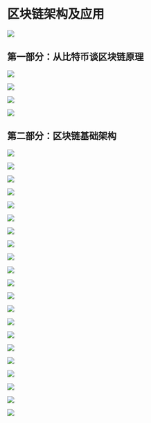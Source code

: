 # 区块链架构及应用


![](https://i.imgur.com/wGncL3C.png)

## 第一部分：从比特币谈区块链原理


![](https://i.imgur.com/WKwDO1x.png)


![](https://i.imgur.com/ses2Vbx.png)


![](https://i.imgur.com/dQAa3hh.png)


![](https://i.imgur.com/I2EjWoT.png)


## 第二部分：区块链基础架构


![](https://i.imgur.com/aiyCNJF.png)


![](https://i.imgur.com/9yrqBH0.png)


![](https://i.imgur.com/rRvdAGT.png)


![](https://i.imgur.com/Y5qkNoS.png)


![](https://i.imgur.com/IjYw962.png)


![](https://i.imgur.com/yRxaSrZ.png)


![](https://i.imgur.com/bX2j7aQ.png)


![](https://i.imgur.com/v7E3eQV.png)


![](https://i.imgur.com/VntqKDr.png)


![](https://i.imgur.com/xU3h7sx.png)


![](https://i.imgur.com/tpwgraw.png)


![](https://i.imgur.com/HHteWWc.png)


![](https://i.imgur.com/T1WR5AJ.png)


![](https://i.imgur.com/elbZBAN.png)


![](https://i.imgur.com/Wj9I9Oo.png)


![](https://i.imgur.com/QC9nJkg.png)


![](https://i.imgur.com/L8uENNq.png)


![](https://i.imgur.com/iegOq5j.png)


![](https://i.imgur.com/wDhAsh0.png)


![](https://i.imgur.com/pXHIMJo.png)


![](https://i.imgur.com/9frjKmr.png)